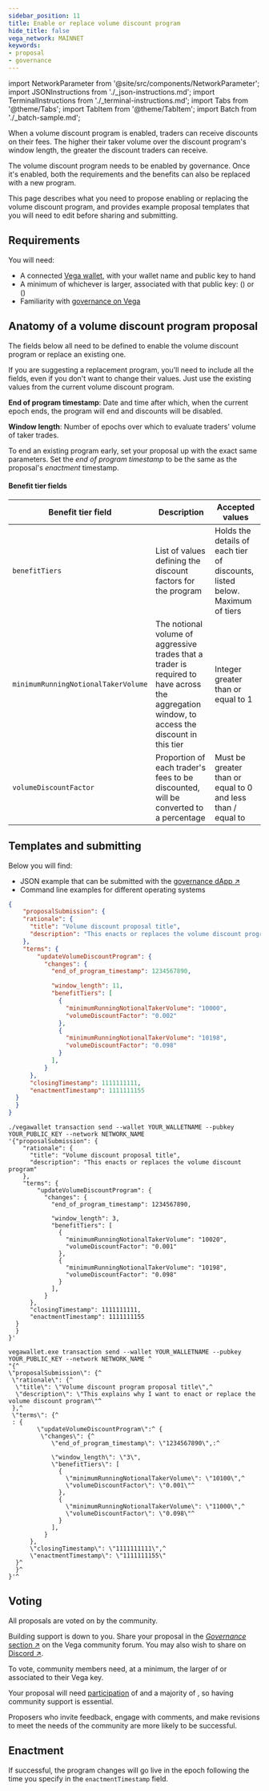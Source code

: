 ```yaml
---
sidebar_position: 11
title: Enable or replace volume discount program
hide_title: false
vega_network: MAINNET
keywords:
- proposal
- governance
---
```


import NetworkParameter from '@site/src/components/NetworkParameter';
import JSONInstructions from './_json-instructions.md';
import TerminalInstructions from './_terminal-instructions.md';
import Tabs from '@theme/Tabs';
import TabItem from '@theme/TabItem';
import Batch from './_batch-sample.md';

When a volume discount program is enabled, traders can receive discounts on their fees. The higher their taker volume over the discount program's window length, the greater the discount traders can receive.

The volume discount program needs to be enabled by governance. Once it's enabled, both the requirements and the benefits can also be replaced with a new program.

This page describes what you need to propose enabling or replacing the volume discount program, and provides example proposal templates that you will need to edit before sharing and submitting.

## Requirements

You will need:
* A connected [Vega wallet](../../tools/vega-wallet/index.md), with your wallet name and public key to hand
* A minimum of whichever is larger, associated with that public key: <NetworkParameter frontMatter={frontMatter} param="governance.proposal.VolumeDiscountProgram.minProposerBalance" hideValue={true}/> (<NetworkParameter frontMatter={frontMatter} param="governance.proposal.VolumeDiscountProgram.minProposerBalance" hideName={true} formatter="governanceToken" suffix="tokens"/>) or <NetworkParameter frontMatter={frontMatter} param="spam.protection.proposal.min.tokens" hideValue={true}/> (<NetworkParameter frontMatter={frontMatter} param="spam.protection.proposal.min.tokens" hideName={true} formatter="governanceToken"  formatter="governanceToken" suffix="tokens"/>)
* Familiarity with [governance on Vega](../../concepts/governance/index.md)

## Anatomy of a volume discount program proposal
The fields below all need to be defined to enable the volume discount program or replace an existing one. 

If you are suggesting a replacement program, you'll need to include all the fields, even if you don't want to change their values. Just use the existing values from the current volume discount program.

**End of program timestamp**: Date and time after which, when the current epoch ends, the program will end and discounts will be disabled.

**Window length**: Number of epochs over which to evaluate traders' volume of taker trades.

To end an existing program early, set your proposal up with the exact same parameters. Set the *end of program timestamp* to be the same as the proposal's *enactment* timestamp. 

#### Benefit tier fields

| Benefit tier field | Description | Accepted values |
| ----------- | ----------- | ----------- |
| `benefitTiers` | List of values defining the discount factors for the program | Holds the details of each tier of discounts, listed below. Maximum of <NetworkParameter frontMatter={frontMatter} param="volumeDiscountProgram.maxBenefitTiers" hideName={true}/> tiers |
| `minimumRunningNotionalTakerVolume` | The notional volume of aggressive trades that a trader is required to have across the aggregation window, to access the discount in this tier | Integer greater than or equal to 1 |
| `volumeDiscountFactor` | Proportion of each trader's fees to be discounted, will be converted to a percentage | Must be greater than or equal to 0 and less than / equal to <NetworkParameter frontMatter={frontMatter} param="volumeDiscountProgram.maxVolumeDiscountFactor" hideName={true}/> |

<Batch />

## Templates and submitting

Below you will find: 
* JSON example that can be submitted with the [governance dApp ↗](https://governance.vega.xyz/proposals/propose/raw)
* Command line examples for different operating systems

<Tabs groupId="volumeDiscountProgramParameters">
<TabItem value="json" label="Governance dApp (JSON)">
<JSONInstructions />

```json
{
    "proposalSubmission": {
    "rationale": {
      "title": "Volume discount proposal title",
      "description": "This enacts or replaces the volume discount program"
    },
    "terms": {
        "updateVolumeDiscountProgram": {
          "changes": {
            "end_of_program_timestamp": 1234567890,

            "window_length": 11,
            "benefitTiers": [
              {
                "minimumRunningNotionalTakerVolume": "10000",
                "volumeDiscountFactor": "0.002"
              },
              {
                "minimumRunningNotionalTakerVolume": "10198",
                "volumeDiscountFactor": "0.098"
              }
            ],
          }
      },
      "closingTimestamp": 1111111111,
      "enactmentTimestamp": 1111111155
  }
  }
}
```  
</TabItem>

<TabItem value="cmd-linux-osx" label="Command line (Linux / OSX)">
<TerminalInstructions />

```
./vegawallet transaction send --wallet YOUR_WALLETNAME --pubkey YOUR_PUBLIC_KEY --network NETWORK_NAME 
'{"proposalSubmission": {
    "rationale": {
      "title": "Volume discount proposal title",
      "description": "This enacts or replaces the volume discount program"
    },
    "terms": {
        "updateVolumeDiscountProgram": {
          "changes": {
            "end_of_program_timestamp": 1234567890,

            "window_length": 3,
            "benefitTiers": [
              {
                "minimumRunningNotionalTakerVolume": "10020",
                "volumeDiscountFactor": "0.001"
              },
              {
                "minimumRunningNotionalTakerVolume": "10198",
                "volumeDiscountFactor": "0.098"
              }
            ],
          }
      },
      "closingTimestamp": 1111111111,
      "enactmentTimestamp": 1111111155
  }
  }
}'
```

</TabItem>
<TabItem value="cmd-windows" label="Command line (Windows)">
<TerminalInstructions />

```
vegawallet.exe transaction send --wallet YOUR_WALLETNAME --pubkey YOUR_PUBLIC_KEY --network NETWORK_NAME ^
"{^
\"proposalSubmission\": {^
 \"rationale\": {^
  \"title\": \"Volume discount program proposal title\",^
  \"description\": \"This explains why I want to enact or replace the volume discount program\"^
 },^
 \"terms\": {^
 : {
        \"updateVolumeDiscountProgram\":^ {
         \"changes\": {^
            \"end_of_program_timestamp\": \"1234567890\",:^

            \"window_length\": \"3\",
            \"benefitTiers\": [
              {
                \"minimumRunningNotionalTakerVolume\": \"10100\",^
                \"volumeDiscountFactor\": \"0.001\"^
              },
              {
                \"minimumRunningNotionalTakerVolume\": \"11000\",^
                \"volumeDiscountFactor\": \"0.098\"^
              }
            ],
          }
      },
      \"closingTimestamp\": \"1111111111\",^
      \"enactmentTimestamp\": \"1111111155\"
  }^
  }^
}'^
```
</TabItem>
</Tabs>

## Voting
All proposals are voted on by the community. 

Building support is down to you. Share your proposal in the [_Governance_ section ↗](https://community.vega.xyz/c/governance) on the Vega community forum. You may also wish to share on [Discord ↗](https://vega.xyz/discord).

To vote, community members need, at a minimum, the larger of <NetworkParameter frontMatter={frontMatter} param="governance.proposal.VolumeDiscountProgram.minVoterBalance" formatter="governanceToken" suffix="tokens" hideName={true} /> or <NetworkParameter frontMatter={frontMatter} formatter="governanceToken" param="spam.protection.voting.min.tokens" suffix="tokens" hideName={true} /> associated to their Vega key.

Your proposal will need [participation](../../concepts/governance/lifecycle.md#how-the-outcome-is-calculated) of <NetworkParameter frontMatter={frontMatter} param="governance.proposal.VolumeDiscountProgram.requiredParticipation" formatter="percent" hideName={true} /> and a majority of <NetworkParameter frontMatter={frontMatter} param="governance.proposal.VolumeDiscountProgram.requiredMajority" formatter="percent" hideName={true} />, so having community support is essential. 

Proposers who invite feedback, engage with comments, and make revisions to meet the needs of the community are more likely to be successful.

## Enactment
If successful, the program changes will go live in the epoch following the time you specify in the `enactmentTimestamp` field.